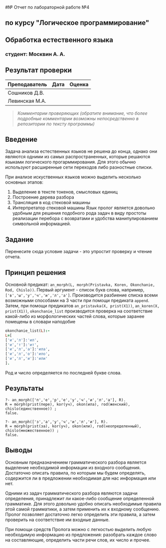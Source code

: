 #№ Отчет по лабораторной работе №4
## по курсу "Логическое программирование"

## Обработка естественного языка

### студент: Москвин А. А.

## Результат проверки

| Преподаватель     | Дата         |  Оценка       |
|-------------------|--------------|---------------|
| Сошников Д.В. |              |               |
| Левинская М.А.|              |               |

> *Комментарии проверяющих (обратите внимание, что более подробные комментарии возможны непосредственно в репозитории по тексту программы)*


## Введение

Задача анализа естественных языков не решена до конца, однако они являются одними из самых распространенных, которые решаются языками логического прогарммирования. Для этого обычно используют расширенные сети переходов либо разностные списки.

При анализе искуственных языков можно выделить несколько основных этапов:

1. Выделение в тексте токенов, смысловых единиц
2. Построение дерева разбора
3. Трансляция в код стековой машины
4. Интерпретатор стековой машины
Язык пролог является довольно удобным для решения подобного рода задач в виду простоты реализации перебора с возвратами и удобства манипулированием символьной информацией.

## Задание

Перенесите сюда условие задачи - это упростит проверку и чтение отчета.

## Принцип решения
Основной предикат: `an_morph(L, morph(Pristavka, Koren, Okonchanie, Rod, Chislo))`. Первый аргумент - список букв слова, например, `['в','ы','у','ч','и','л','а']`.
Производится разбиение списка всеми возможными способами на 3 части при помощи предиката `append`.
Затем, при помощи предикатов `an_pristavka(X, prist(X1))`, `an_koren(X, prist(X1))`, `okonchanie_list` производится проверка на соответствие какой-либо из морфологических частей слова, которые заранее помещены в словари наподобие
```prolog
okonchanie_list(L):-
L=[
['и','л']:'ил',
['и','т']:'ит',
['и','л','а']:'ила',
['и','л','о']:'ило',
['и','л','и']:'или'
].
```

Род и число определяется по последней букве слова.

## Результаты

```
?- an_morph(['п','е','р','е','у','ч','и','л','а'], R).
R = morph(prist(пере), kor(уч), okon(ила), rod(женский), chislo(единственное)) ;
false.

?- an_morph(['з','а','у','ч','и','л','и'], R).
R = morph(prist(за), kor(уч), okon(или), rod(неопределенный), chislo(множественное)) ;
false.
```

## Выводы

Основным предназначением грамматического разбора является выделение необходимой информации из входного сообщения. Достаточно описать правила, по которым мы будем определять, содержится ли в предложении необходимая для нас информация или нет.

Одними из задач грамматического разбора являются задачи определения, принадлежит ли какое-либо сообщение определенной грамматике. Для этого довольно удобно описать необходимые правила этой самой грамматики, а затем применить их к входному сообщению. Пролог позволяет достаточно легко определить эти правила, а затем проверить на соответствие им входные данные.

При помощи средств Пролога можно с легкостью выделить любую необходимую информацию из предложения: разобрать каждое слово на составляющие, определить части речи слов, их число и прочее.




